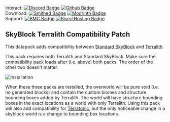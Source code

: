Interact:	[![Discord Badge](https://img.shields.io/badge/_-Discord-black?logo=discord&logoColor=%235865F2&labelColor=black&color=%235865F2)](https://discord.gg/mzWSZuGatd)
[![Github Badge](https://img.shields.io/badge/_-GitHub-black?logo=github&logoColor=white&labelColor=%23181717&color=white&)](https://github.com/BluePsychoRanger/SkyBlock_Collection)  
Download: [![Smithed Badge](https://img.shields.io/badge/_-Smithed-black?logo=hackthebox&logoColor=%231b48c4&labelColor=black&color=%231b48c4)](https://smithed.net/packs/sky-void-terralith)
[![Modrinth Badge](https://img.shields.io/badge/_-Modrinth-black?logo=modrinth&logoColor=%2300AF5C&labelColor=black&color=%2300AF5C)](https://modrinth.com/datapack/sky-void-terralith)  
Support: [![BMC Badge](https://img.shields.io/badge/_%20-Buy%20Me%20a%20Coffee-black?logo=buymeacoffee&logoColor=%23FFDD00&labelColor=black&color=%23FFDD00)](https://bmc.link/bpr02)
[![BisectHosting Badge](https://img.shields.io/badge/Rent%20a%20Server-black?logo=bisecthosting&logoColor=%2306ddff&labelColor=%23030525&color=%2337e3f3)](https://www.bisecthosting.com/skyvoid)
## SkyBlock Terralith Compatibility Patch
This datapack adds compatibility between [Standard SkyBlock](https://smithed.net/packs/standard-skyblock) and [Terralith](https://modrinth.com/datapack/terralith). 

This pack requires both Terralith and Standard SkyBlock. Make sure the compatibility pack loads after (i.e. above) both packs. The order of the other two doesn't matter.

![Installation](https://raw.githubusercontent.com/BluePsychoRanger/SkyBlock_Collection/main/images/skyvoid_terralith.png)

When these three packs are installed, the overworld will be pure void (i.e. no generated blocks) and contain the custom biomes and structure bounding boxes added by Terralith. The world will have structure bounding boxes in the exact locations as a world with only Terralith. Using this pack will also add compatibility for [Terratonic](https://modrinth.com/datapack/terratonic), but the only noticeable change in a skyblock world is a change to bounding box locations.
